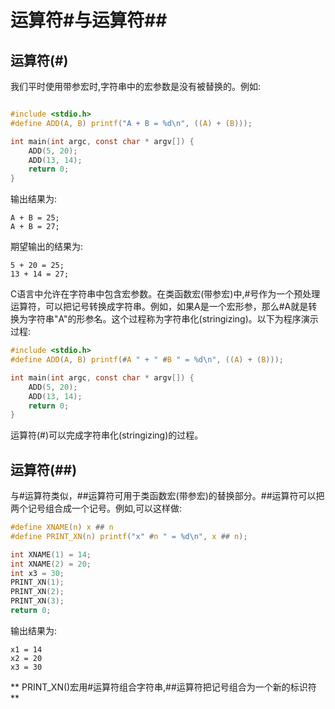 # 运算符#与运算符##

## 运算符(#)

我们平时使用带参宏时,字符串中的宏参数是没有被替换的。例如:

``` c

#include <stdio.h>
#define ADD(A, B) printf("A + B = %d\n", ((A) + (B)));

int main(int argc, const char * argv[]) {
    ADD(5, 20);
    ADD(13, 14);
    return 0;
}

```

输出结果为:

```
A + B = 25;
A + B = 27;
```

期望输出的结果为:

```
5 + 20 = 25;
13 + 14 = 27;
```

C语言中允许在字符串中包含宏参数。在类函数宏(带参宏)中,#号作为一个预处理运算符，可以把记号转换成字符串。例如，如果A是一个宏形参，那么#A就是转换为字符串"A"的形参名。这个过程称为字符串化(stringizing)。以下为程序演示过程:

``` c
#include <stdio.h>
#define ADD(A, B) printf(#A " + " #B " = %d\n", ((A) + (B)));

int main(int argc, const char * argv[]) {
    ADD(5, 20);
    ADD(13, 14);
    return 0;
}
```

运算符(#)可以完成字符串化(stringizing)的过程。

## 运算符(##)

与#运算符类似，##运算符可用于类函数宏(带参宏)的替换部分。##运算符可以把两个记号组合成一个记号。例如,可以这样做:

``` c
#define XNAME(n) x ## n
#define PRINT_XN(n) printf("x" #n " = %d\n", x ## n);

int XNAME(1) = 14;
int XNAME(2) = 20;
int x3 = 30;
PRINT_XN(1);
PRINT_XN(2);
PRINT_XN(3);
return 0;
```

输出结果为:

``` 
x1 = 14
x2 = 20
x3 = 30
```

** PRINT_XN()宏用#运算符组合字符串,##运算符把记号组合为一个新的标识符 **